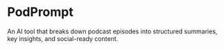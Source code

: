 # PodPrompt

An AI tool that breaks down podcast episodes into structured summaries, key insights, and social-ready content.
